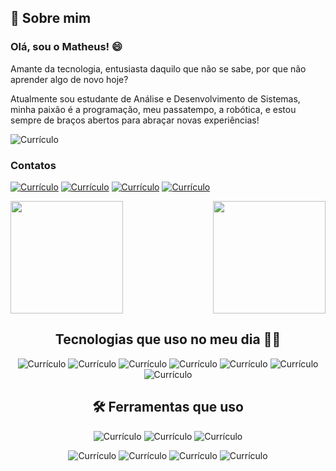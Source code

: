 ## 🚀 Sobre mim

### Olá, sou o Matheus! 😄
Amante da tecnologia, entusiasta daquilo que não se sabe, por que não aprender algo de novo hoje?

Atualmente sou estudante de Análise e Desenvolvimento de Sistemas, minha paixão é a programação, meu passatempo, a robótica, e estou sempre de braços abertos para abraçar novas experiências!

![Currículo](https://img.shields.io/website?label=Currículo&style=for-the-badge&url=https://th3uss.github.io/resume/)

### Contatos

[![Currículo](https://img.shields.io/badge/LinkedIn-0077B5?style=for-the-badge&logo=linkedin&logoColor=white)](https://www.linkedin.com/in/matheus-ra/)
[![Currículo](https://img.shields.io/badge/Gmail-D14836?style=for-the-badge&logo=gmail&logoColor=white)](...)
[![Currículo](https://img.shields.io/badge/Discord-7289DA?style=for-the-badge&logo=discord&logoColor=white)](...)
[![Currículo](https://img.shields.io/badge/Instagram-E4405F?style=for-the-badge&logo=instagram&logoColor=white)](...)

<div>
  
  <img  height="180em" src="https://github-readme-stats.vercel.app/api?username=TH3USS&show_icons=true&theme=tokyonight&include_all_commits=true&count_private=true"/>
  <img align="right" height="180em" src="https://github-readme-stats.vercel.app/api/top-langs/?username=TH3USS&layout=compact&langs_count=16&theme=tokyonight"/>
  
</div>

<div align=center>
  
## Tecnologias que uso no meu dia 👨‍💻

![Currículo](https://img.shields.io/badge/C%23-239120?style=for-the-badge&logo=c-sharp&logoColor=white)
![Currículo](https://img.shields.io/badge/Java-ED8B00?style=for-the-badge&logo=openjdk&logoColor=white)
![Currículo](https://img.shields.io/badge/HTML5-E34F26?style=for-the-badge&logo=html5&logoColor=white)
![Currículo](https://img.shields.io/badge/CSS3-1572B6?style=for-the-badge&logo=css3&logoColor=white)
![Currículo](https://img.shields.io/badge/JavaScript-323330?style=for-the-badge&logo=javascript&logoColor=F7DF1E)
![Currículo](https://img.shields.io/badge/C-00599C?style=for-the-badge&logo=c&logoColor=white)
![Currículo](https://img.shields.io/badge/C%2B%2B-00599C?style=for-the-badge&logo=c%2B%2B&logoColor=white)


## 🛠 Ferramentas que uso

![Currículo](https://img.shields.io/badge/Arduino_IDE-00979D?style=for-the-badge&logo=arduino&logoColor=white)
![Currículo](https://img.shields.io/badge/Figma-F24E1E?style=for-the-badge&logo=figma&logoColor=white)
![Currículo](https://img.shields.io/badge/Adobe%20Illustrator-FF9A00?style=for-the-badge&logo=adobe%20illustrator&logoColor=white)


![Currículo](https://img.shields.io/badge/Adobe%20Photoshop-31A8FF?style=for-the-badge&logo=Adobe%20Photoshop&logoColor=black)
![Currículo](https://img.shields.io/badge/Canva-%2300C4CC.svg?&style=for-the-badge&logo=Canva&logoColor=white)
![Currículo](https://img.shields.io/badge/Prezi-3181FF?style=for-the-badge&logo=prezi&logoColor=white)
![Currículo](https://img.shields.io/badge/Unity-100000?style=for-the-badge&logo=unity&logoColor=white)

</div>
